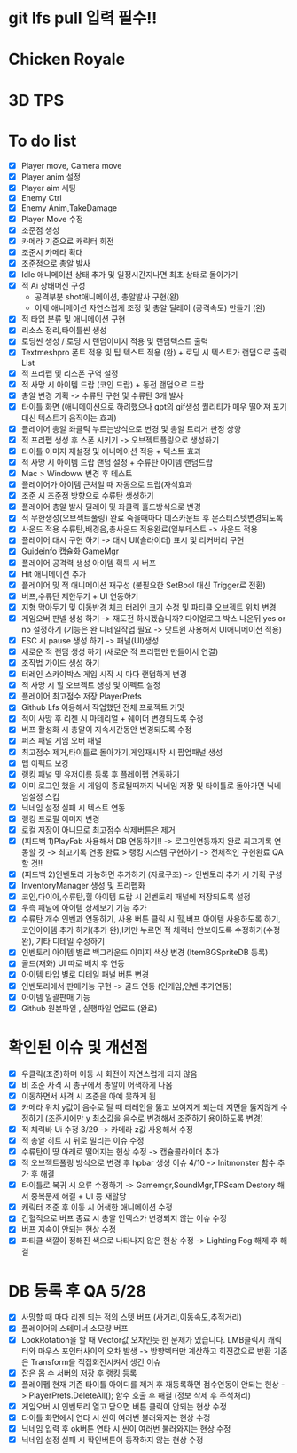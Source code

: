 # git lfs pull 입력 필수!!
# Chicken Royale 
# 3D TPS
# To do list 
- [x] Player move, Camera move 
- [x] Player anim 설정
- [x] Player aim 세팅
- [x] Enemy Ctrl
- [x] Enemy Anim,TakeDamage
- [x] Player Move 수정
- [x] 조준점 생성
- [x] 카메라 기준으로 캐릭터 회전
- [x] 조준시 카메라 확대
- [x] 조준점으로 총알 발사
- [x] Idle 애니메이션 상태 추가 및 일정시간지나면 최초 상태로 돌아가기
- [x] 적 Ai 상태머신 구성
  - 공격부분 shot애니메이션, 총알발사 구현(완)
  - 이제 애니메이션 자연스럽게 조정 및 총알 딜레이 (공격속도) 만들기 (완)
- [x] 적 타입 분류 및 애니메이션 구현
- [x] 리소스 정리,타이틀씬 생성
- [x] 로딩씬 생성 / 로딩 시 랜덤이미지 적용 및 랜덤텍스트 출력
- [x] Textmeshpro 폰트 적용 및 팁 텍스트 적용 (완) + 로딩 시 텍스트가 랜덤으로 출력 List<string>
- [x] 적 프리펩 및 리스폰 구역 설정 
- [x] 적 사망 시 아이템 드랍 (코인 드랍) + 동전 랜덤으로 드랍
- [x] 총알 변경 기획 -> 수류탄 구현 및 수류탄 3개 발사 
- [x] 타이틀 화면 (애니메이션으로 하려했으나 gpt의 gif생성 퀄리티가 매우 떨어져 포기 대신 텍스트가 움직이는 효과) 
- [x] 플레이어 총알 좌클릭 누르는방식으로 변경 및 총알 트리거 판정 상향
- [x] 적 프리펩 생성 후 스폰 시키기 -> 오브젝트플링으로 생성하기
- [x] 타이틀 이미지 재설정 및 애니메이션 적용 + 텍스트 효과
- [x] 적 사망 시 아이템 드랍 랜덤 설정 + 수류탄 아이템 랜덤드랍
- [x] Mac > Windoww 변경 후 테스트
- [x] 플레이어가 아이템 근처일 때 자동으로 드랍(자석효과 
- [x] 조준 시 조준점 방향으로 수류탄 생성하기
- [x] 플레이어 총알 발사 딜레이 및 좌클릭 홀드방식으로 변경
- [x] 적 무한생성(오브젝트풀링) 완료 죽을때마다 데스카운트 후 몬스터스텟변경되도록
- [x] 사운드 적용 수류탄,배경음,총사운드 적용완료(일부테스트 -> 사운드 적용
- [x] 플레이어 대시 구현 하기 -> 대시 UI(슬라이더) 표시 및 리커버리 구현
- [x] Guideinfo 캡슐화 GameMgr
- [x] 플레이어 공격력 생성 아이템 획득 시 버프
- [x] Hit 애니메이션 추가
- [x] 플레이어 및 적 애니메이션 재구성 (불필요한 SetBool 대신 Trigger로 전환)
- [x] 버프,수류탄 제한두기 + UI 연동하기
- [x] 지형 막아두기 및 이동반경 체크 터레인 크기 수정 및 파티클 오브젝트 위치 변경
- [x] 게임오버 판넬 생성 하기 -> 재도전 하시겠습니까? 다이얼로그 박스 나온뒤 yes or no 설정하기 (기능은 완 디테일작업 필요 -> 닷트윈 사용해서 UI애니메이션 적용)
- [x] ESC 시 pause 생성 하기 ->  패널(UI)생성
- [x] 새로운 적 랜덤 생성 하기 (새로운 적 프리펩만 만들어서 연결)
- [x] 조작법 가이드 생성 하기
- [x] 터레인 스카이박스 게임 시작 시 마다 랜덤하게 변경
- [x] 적 사망 시 힐 오브젝트 생성 및 이펙트 설정
- [x] 플레이어 최고점수 저장 PlayerPrefs
- [x] Github Lfs 이용해서 작업했던 전체 프로젝트 커밋
- [x] 적이 사망 후 리젠 시 마테리얼 + 쉐이더 변경되도록 수정
- [x] 버프 활성화 시 총알이 지속시간동안 변경되도록 수정
- [x] 퍼즈 패널 게임 오버 패널
- [x] 최고점수 제거,타이틀로 돌아가기,게임재시작 시 팝업패널 생성
- [x] 맵 이펙트 보강
- [x] 랭킹 패널 및 유저이름 등록 후 플레이펩 연동하기
- [x] 이미 로그인 했을 시 게임이 종료될때까지 닉네임 저장 및 타이틀로 돌아가면 닉네임설정 스킵
- [x] 닉네임 설정 실패 시 텍스트 연동
- [x] 랭킹 프로필 이미지 변경
- [x] 로컬 저장이 아니므로 최고점수 삭제버튼은 제거
- [x] (피드백 1)PlayFab 사용해서 DB 연동하기!! -> 로그인연동까지 완료 최고기록 연동할 것 -> 최고기록 연동 완료 > 랭킹 시스템 구현하기 -> 전체적인 구현완료 QA할 것!!
- [x] (피드백 2)인벤토리 가능하면 추가하기 (자료구조) -> 인벤토리 추가 시 기획 구성
- [x] InventoryManager 생성 및 프리펩화
- [x] 코인,다이아,수류탄,힐 아이템 드랍 시 인벤토리 패널에 저장되도록 설정
- [x] 우측 패널에 아이템 상세보기 기능 추가
- [x] 수류탄 개수 인벤과 연동하기, 사용 버튼 클릭 시 힐,버프 아이템 사용하도록 하기, 코인아이템 추가 하기(추가 완),I키만 누르면 적 체력바 안보이도록 수정하기(수정 완), 기타 디테일 수정하기
- [x] 인벤토리 아이템 별로 백그라운드 이미지 색상 변경 (ItemBGSpriteDB 등록)
- [x] 골드(재화) UI 따로 배치 후 연동
- [x] 아이템 타입 별로 디테일 패널 버튼 변경
- [x] 인벤토리에서 판매기능 구현 -> 골드 연동 (인게임,인벤 추가연동)
- [x] 아이템 일괄판매 기능
- [x] Github 원본파일 , 실행파일 업로드 (완료)
# 확인된 이슈 및 개선점 
- [x] 우클릭(조준)하며 이동 시 회전이 자연스럽게 되지 않음
- [x] 비 조준 사격 시 총구에서 총알이 어색하게 나옴
- [x] 이동하면서 사격 시 조준을 아예 못하게 됨 
- [x] 카메라 위치 y값이 음수로 될 때 터레인을 뚫고 보여지게 되는데 지면을 뚫지않게 수정하기 (조준시에만 y 최소값을 음수로 변경해서 조준하기 용이하도록 변경)
- [x] 적 체력바 Ui 수정 3/29 -> 카메라 z값 사용해서 수정
- [x] 적 총알 히트 시 뒤로 밀리는 이슈 수정
- [x] 수류탄이 땅 아래로 떨어지는 현상 수정 -> 캡슐콜라이더 추가
- [x] 적 오브젝트풀링 방식으로 변경 후 hpbar 생성 이슈 4/10 -> Initmonster 함수 추가 후 해결 
- [x] 타이틀로 복귀 시 오류 수정하기 -> Gamemgr,SoundMgr,TPScam Destory 해서 중복문제 해결 + UI 등 재할당 
- [x] 캐릭터 조준 후 이동 시 어색한 애니메이션 수정 
- [x] 간혈적으로 버프 종료 시 총알 인덱스가 변경되지 않는 이슈 수정
- [x] 버프 지속이 안되는 현상 수정 
- [x] 파티클 색깔이 정해진 색으로 나타나지 않은 현상 수정 -> Lighting Fog 해제 후 해결
# DB 등록 후 QA 5/28
- [x] 사망할 때 마다 리젠 되는 적의 스텟 버프 (사거리,이동속도,추적거리)
- [x] 플레이어의 스테미너 소모량 버프
- [x] LookRotation을 할 때 Vector값 오차인듯 한 문제가 있습니다. LMB클릭시 캐릭터와 마우스 포인터사이의 오차 발생 -> 방향벡터만 계산하고 회전값으로 반환 기존은 Transform을 직접회전시켜서 생긴 이슈
- [x] 잡은 몹 수 서버의 저장 후 랭킹 등록
- [x] 플레이펩 현재 기존 타이틀 아이디를 제거 후 재등록하면 점수연동이 안되는 현상 ->  PlayerPrefs.DeleteAll(); 함수 호출 후 해결 (정보 삭제 후 주석처리)
- [x] 게임오버 시 인벤토리 열고 닫으면 버튼 클릭이 안되는 현상 수정
- [x] 타이틀 화면에서 연타 시 씬이 여러번 불러와지는 현상 수정
- [x] 닉네임 입력 후 ok버튼 연타 시 씬이 여러번 불러와지는 현상 수정
- [x] 닉네임 설정 실패 시 확인버튼이 동작하지 않는 현상 수정

